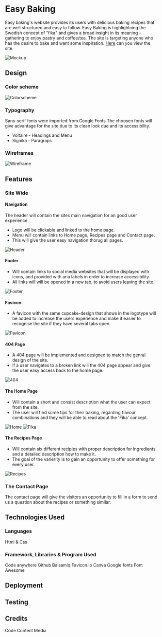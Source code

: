 # Easy Baking 

Easy baking's website provides its users with delicious baking recipes that are well structured and easy to follow. Easy Baking is highlightning the Swedish concept of "fika" and gives a broad insight in its meaning - gathering to enjoy pastry and coffee/tea. The site is targeting anyone who has the desire to bake and want some inspiration.
[Here](https://saratisell.github.io/easy-baking/) can you view the site.

![Mockup](document/images_readme/easy-baking-mock-up.png)


## Design


### Color scheme

![Colorscheme](document/images_readme/easy-baking-color-scheme.png)

### Typography

Sans-serif fonts were imported from Google Fonts
The choosen fonts will give advantage for the site due to its clean look due and its accessibility.
<br>
* Voltaire - Headings and Menu
* Signika - Paragraps

### Wireframes

![Wireframe](document/images_readme/easy-baking-wireframe.png)

## Features

### Site Wide

#### Navigation

The header will contain the sites main navigation for an good user experience
  * Logo will be clickable and linked to the home page.
  * Menu will contain links to Home page, Recipes page and Contact page.
  * This will give the user easy navigation thorug all pages.

![Header](document/images_readme/header.png)

#### Footer


  * Will contain links to social media websites that will be displayed with icons, and provided with aria labels in order to increase accessibility.
  * All links will will be opened in a new tab, to avoid users leaving the site.

![Footer](document/images_readme/footer.png)


#### Favicon

  * A favicon with the same cupcake-design that shows in the logotype will be added to increase the users experience and make it easier to recognise the site if they have several tabs open.


![Favicon](document/images_readme/favicon.png)


#### 404 Page

* A 404 page will be implemented and designed to match the genral design of the site.
* If a user navigates to a broken link will the 404 page appear and give the user easy access back to the home page.

![404](document/images_readme/404.png)

#### The Home Page

* Will contain a short and consist description what the user can expect from the site.
* The user will find some tips for their baking, regarding flavour combinations and they will be able to read about the 'Fika' concept.

![Home](document/images_readme/landing-page.png)
![Fika](document/images_readme/about.png)

#### The Recipes Page

* Will contain six different recipies with proper description for ingredients and a detailed description how to make it.
* The goal of the varierity is to gain an opportunity to offer something for every user.

![Recipes](document/images_readme/recipes.png)


### The Contact Page

The contact page will give the visitors an opportunity to fill in a form to send us a question about the recipes or something similar.


## Technologies Used

### Languages

Html & Css

### Framework, Libraries & Program Used

Code anywhere
Github
Balsamiq
Favicon.io
Canva
Google fonts
Font Awesome

## Deployment

## Testing

## Credits

Code
Content
Media